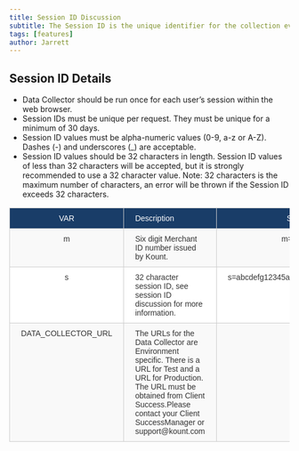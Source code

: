 ```yaml
---
title: Session ID Discussion
subtitle: The Session ID is the unique identifier for the collection event and is specific to the user’s request. You will use the Session ID for subsequent calls to the Inquiry Service.
tags: [features]
author: Jarrett
---
```


## Session ID Details
* Data Collector should be run once for each user’s session within the web browser.
* Session IDs must be unique per request. They must be unique for a minimum of 30 days.
* Session ID values must be alpha-numeric values (0-9, a-z or A-Z). Dashes (-) and underscores (_)
are acceptable.
* Session ID values should be 32 characters in length. Session ID values of less than 32 characters
will be accepted, but it is strongly recommended to use a 32 character value. Note: 32
characters is the maximum number of characters, an error will be thrown if the Session ID
exceeds 32 characters.

<style type="text/css">
.tg  {border-collapse:collapse;border-spacing:0;border-color:#ccc;}
.tg td{font-family:Arial, sans-serif;font-size:14px;padding:10px 20px;border-style:solid;border-width:1px;overflow:hidden;word-break:normal;border-color:#ccc;color:#333;background-color:#fff;}
.tg th{font-family:Arial, sans-serif;font-size:14px;font-weight:normal;padding:10px 20px;border-style:solid;border-width:1px;overflow:hidden;word-break:normal;border-color:#ccc;color:#333;background-color:#f0f0f0;}
.tg .tg-9qtj{background-color:#193d68;color:#ffffff;text-align:center;vertical-align:top}
.tg .tg-baqh{text-align:center;vertical-align:top}
.tg .tg-buh4{background-color:#f9f9f9;text-align:left;vertical-align:top}
.tg .tg-i5ij{background-color:#193d68;color:#ffffff;text-align:left;vertical-align:top}
.tg .tg-dzk6{background-color:#f9f9f9;text-align:center;vertical-align:top}
.tg .tg-0lax{text-align:left;vertical-align:top}
</style>
<table class="tg">
  <tr>
    <th class="tg-9qtj">﻿VAR</th>
    <th class="tg-i5ij">Description</th>
    <th class="tg-9qtj">Sample</th>
  </tr>
  <tr>
    <td class="tg-dzk6">m</td>
    <td class="tg-buh4">Six digit Merchant ID number issued by Kount.</td>
    <td class="tg-dzk6">m=123456</td>
  </tr>
  <tr>
    <td class="tg-baqh">s</td>
    <td class="tg-0lax">32 character session ID, see session ID discussion for more information.</td>
    <td class="tg-baqh">s=abcdefg12345abababab123456789012</td>
  </tr>
  <tr>
    <td class="tg-dzk6">DATA_COLLECTOR_URL</td>
    <td class="tg-buh4">The URLs for the Data Collector are Environment specific. There is a URL for Test and a URL for Production. The URL must be obtained from Client Success.Please contact your Client SuccessManager or support@kount.com</td>
    <td class="tg-dzk6"></td>
  </tr>
</table>
